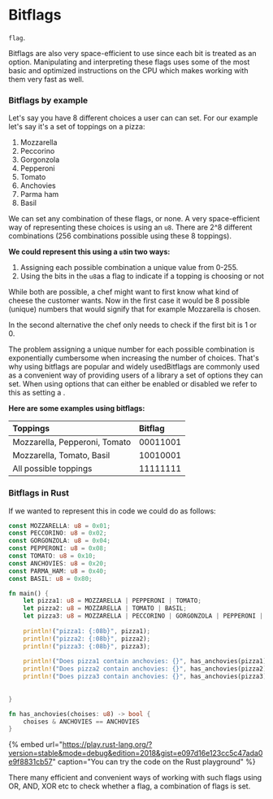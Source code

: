 # Bitflags

`flag`. 

Bitflags are also very space-efficient to use since each bit is treated as an option. Manipulating and interpreting these flags uses some of the most basic and optimized instructions on the CPU which makes working with them very fast as well.

### Bitflags by example

Let's say you have 8 different choices a user can can set. For our example let's say it's a set of toppings on a pizza:

1. Mozzarella
2. Peccorino
3. Gorgonzola
4. Pepperoni
5. Tomato
6. Anchovies
7. Parma ham
8. Basil

We can set any combination of these flags, or none. A very space-efficient way of representing these choices is using an `u8`. There are 2^8 different combinations \(256 combinations possible using these 8 toppings\).

**We could represent this using a `u8`in two ways:**

1. Assigning each possible combination a unique value from 0-255.
2. Using the bits in the `u8`as a flag to indicate if a topping is choosing or not

While both are possible, a chef might want to first know what kind of cheese the customer wants. Now in the first case it would be 8 possible \(unique\) numbers that would signify that for example Mozzarella is chosen.

In the second alternative the chef only needs to check if the first bit is 1 or 0. 

The problem assigning a unique number for each possible combination is exponentially cumbersome when increasing the number of choices. That's why using bitflags are popular and widely usedBitflags are commonly used as a convenient way of providing users of a library a set of options they can set. When using options that can either be enabled or disabled we refer to this as setting a .

**Here are some examples using bitflags:**

| Toppings | Bitflag |
| :--- | :--- |
| Mozzarella, Pepperoni, Tomato | 00011001 |
| Mozzarella, Tomato, Basil | 10010001 |
| All possible toppings | 11111111 |

### Bitflags in Rust

If we wanted to represent this in code we could do as follows:

```rust
const MOZZARELLA: u8 = 0x01;
const PECCORINO: u8 = 0x02;
const GORGONZOLA: u8 = 0x04;
const PEPPERONI: u8 = 0x08;
const TOMATO: u8 = 0x10;
const ANCHOVIES: u8 = 0x20;
const PARMA_HAM: u8 = 0x40;
const BASIL: u8 = 0x80;

fn main() {
    let pizza1: u8 = MOZZARELLA | PEPPERONI | TOMATO;
    let pizza2: u8 = MOZZARELLA | TOMATO | BASIL;
    let pizza3: u8 = MOZZARELLA | PECCORINO | GORGONZOLA | PEPPERONI | TOMATO | ANCHOVIES | PARMA_HAM | BASIL;
    
    println!("pizza1: {:08b}", pizza1);
    println!("pizza2: {:08b}", pizza2);
    println!("pizza3: {:08b}", pizza3);
    
    println!("Does pizza1 contain anchovies: {}", has_anchovies(pizza1));
    println!("Does pizza2 contain anchovies: {}", has_anchovies(pizza2));
    println!("Does pizza3 contain anchovies: {}", has_anchovies(pizza3));
    
    
}

fn has_anchovies(choises: u8) -> bool {
    choises & ANCHOVIES == ANCHOVIES
}
```

{% embed url="https://play.rust-lang.org/?version=stable&mode=debug&edition=2018&gist=e097d16e123cc5c47ada0e9f8831cb57" caption="You can try the code on the Rust playground" %}

There many efficient and convenient ways of working with such flags using OR, AND, XOR etc to check whether a flag, a combination of flags is set.

